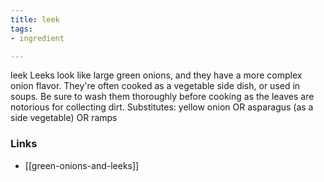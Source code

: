 ```yaml
---
title: leek
tags:
- ingredient

---
```

leek Leeks look like large green onions, and they have a more complex onion flavor. They're often cooked as a vegetable side dish, or used in soups. Be sure to wash them thoroughly before cooking as the leaves are notorious for collecting dirt. Substitutes: yellow onion OR asparagus (as a side vegetable) OR ramps

### Links

* [[green-onions-and-leeks]]
